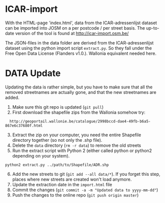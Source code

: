 ICAR-import
===========

With the HTML-page 'index.html', data from the ICAR-adressenlijst dataset can be imported into JOSM on a per postcode / per street basis. The up-to-date version of the tool is found at http://icar-import.osm.be/

The JSON-files in the data folder are derived from the ICAR-adressenlijst dataset using the python import script `extract.py`. So they fall under the Free Open Data License (Flanders v1.0.).  Wallonia equivalent needed here.

DATA Update
===========

Updating the data is rather simple, but you have to make sure that all the removed streetnames are actually gone, and that the new streetnames are added.

1. Make sure this git repo is updated (`git pull`)
2. First download the shapefile zips from the Wallonia somehow 
   try:
  ```
	http://geoportail.wallonie.be/catalogue/2998bccd-dae4-49fb-b6a5-867e6c37680f.html  
  ```
3. Extract the zip on your computer, you need the entire Shapefile directory together (so not only the .shp file).
4. Delete the `data` directory (`rm -r data`) to remove the old streets
5. Run the extract script with Python 2 (either called python or python2 depending on your system).
  ```
  python2 extract.py ../path/to/Shapefile/ADR.shp
  ```
6. Add the new streets to git (`git add --all data/*`). If you forget this step, places where new streets are created won't load anymore.
7. Update the extraction date in the `import.html` file
8. Commit the changes (`git commit -a -m "Updated data to yyyy-mm-dd"`)
9. Push the changes to the online repo (`git push origin master`)

